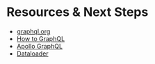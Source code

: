# Resources & Next Steps

- [graphql.org](https://graphql.org/)
- [How to GraphQL](https://www.howtographql.com/)
- [Apollo GraphQL](https://www.apollographql.com/)
- [Dataloader](https://github.com/graphql/dataloader)
